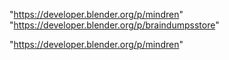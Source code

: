 "https://developer.blender.org/p/mindren"
"https://developer.blender.org/p/braindumpsstore"
 
"https://developer.blender.org/p/mindren"
 
